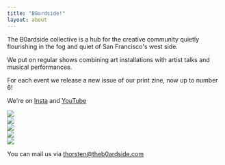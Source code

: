 ```yaml
---
title: "B0ardside!"
layout: about
---
```


The B0ardside collective is a hub for the creative community quietly flourishing in the fog and quiet of San Francisco's west side.

We put on regular shows combining art installations with artist talks and musical performances.

For each event we release a new issue of our print zine, now up to number 6!

We're on <a href="https://www.instagram.com/b0ardside/">Insta</a>
and <a href="https://www.youtube.com/channel/UCq3fZ1Ioez_sjoDvrn5b6Dw">YouTube</a>

  <div class="facez">
        <div class="fitem"><a target="_new" href="https://sideb0ard.bandcamp.com/"><img src="imgz/thor.jpg" class="facz"></a></div>
        <div class="fitem"><a target="_new" href="https://keiterauchisideboard.bandcamp.com/"><img src="imgz/kei.jpg" class="facz"></a></div>
        <div class="fitem"><a target="_new" href="https://www.gorney.studio/"><img src="imgz/doug.jpg" class="facz"></a></div>
        <div class="fitem"><a target="_new" href="http://brentwillson.com/"><img src="imgz/brent.jpg" class="facz"></a></div>
        <div class="fitem"><a target="_new" href="https://thomasbeutel.art/"><img src="imgz/thomas.jpg" class="facz"></a></div>
      </div>

You can mail us via thorsten@theb0ardside.com
